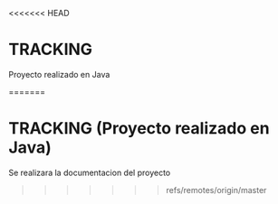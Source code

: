 <<<<<<< HEAD
# TRACKING

Proyecto realizado en Java

=======
# TRACKING (Proyecto realizado en Java)
Se realizara la documentacion del proyecto
>>>>>>> refs/remotes/origin/master
